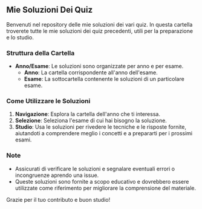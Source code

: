 ## Mie Soluzioni Dei Quiz

Benvenuti nel repository delle mie soluzioni dei vari quiz. In questa cartella troverete tutte le mie soluzioni dei quiz precedenti, utili per la preparazione e lo studio.

### Struttura della Cartella

- **Anno/Esame**: Le soluzioni sono organizzate per anno e per esame.
  - **Anno**: La cartella corrispondente all'anno dell'esame.
  - **Esame**: La sottocartella contenente le soluzioni di un particolare esame.

### Come Utilizzare le Soluzioni

1. **Navigazione**: Esplora la cartella dell'anno che ti interessa.
2. **Selezione**: Seleziona l'esame di cui hai bisogno la soluzione.
3. **Studio**: Usa le soluzioni per rivedere le tecniche e le risposte fornite, aiutandoti a comprendere meglio i concetti e a prepararti per i prossimi esami.

### Note

- Assicurati di verificare le soluzioni e segnalare eventuali errori o incongruenze aprendo una issue.
- Queste soluzioni sono fornite a scopo educativo e dovrebbero essere utilizzate come riferimento per migliorare la comprensione del materiale.

Grazie per il tuo contributo e buon studio!
